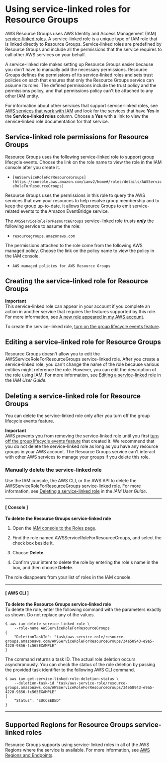 # Using service\-linked roles for Resource Groups<a name="security_iam_service-linked-roles"></a>

AWS Resource Groups uses AWS Identity and Access Management \(IAM\)[ service\-linked roles](https://docs.aws.amazon.com/IAM/latest/UserGuide/id_roles_terms-and-concepts.html#iam-term-service-linked-role)\. A service\-linked role is a unique type of IAM role that is linked directly to Resource Groups\. Service\-linked roles are predefined by Resource Groups and include all the permissions that the service requires to call other AWS services on your behalf\. 

A service\-linked role makes setting up Resource Groups easier because you don’t have to manually add the necessary permissions\. Resource Groups defines the permissions of its service\-linked roles and sets trust policies on each that ensures that only the Resource Groups service can assume its roles\. The defined permissions include the trust policy and the permissions policy, and that permissions policy can't be attached to any other IAM entity\.

For information about other services that support service\-linked roles, see [AWS services that work with IAM](https://docs.aws.amazon.com/IAM/latest/UserGuide/reference_aws-services-that-work-with-iam.html) and look for the services that have **Yes** in the **Service\-linked roles** column\. Choose a **Yes** with a link to view the service\-linked role documentation for that service\.

## Service\-linked role permissions for Resource Groups<a name="service-linked-role-permissions"></a>

Resource Groups uses the following service\-linked role to support group lifecycle events\. Choose the link on the role name to view the role in the IAM console after you create it\.
+ `[AWSServiceRoleForResourceGroups](https://console.aws.amazon.com/iamv2/home#/roles/details/AWSServiceRoleForResourceGroups)`

 Resource Groups uses the permissions in this role to query the AWS services that own your resources to help resolve group membership and to keep the group up\-to\-date\. It allows Resource Groups to emit service\-related events to the Amazon EventBridge service\.

The `AWSServiceRoleForResourceGroups` service\-linked role trusts ***only*** the following service to assume the role:
+ `resourcegroups.amazonaws.com`

The permissions attached to the role come from the following AWS managed policy\. Choose the link on the policy name to view the policy in the IAM console\.
+ `AWS managed policies for AWS Resource Groups`

## Creating the service\-linked role for Resource Groups<a name="create-service-linked-role"></a>

**Important**  
This service\-linked role can appear in your account if you complete an action in another service that requires the features supported by this role\. For more information, see [A new role appeared in my AWS account](https://docs.aws.amazon.com/IAM/latest/UserGuide/troubleshoot_roles.html#troubleshoot_roles_new-role-appeared)\.

To create the service\-linked role, [turn on the group lifecycle events feature](monitor-groups-turn-on.md)\.

## Editing a service\-linked role for Resource Groups<a name="edit-service-linked-role"></a>

Resource Groups doesn't allow you to edit the AWSServiceRoleForResourceGroups service\-linked role\. After you create a service\-linked role, you can't change the name of the role because various entities might reference the role\. However, you can edit the description of the role using IAM\. For more information, see [Editing a service\-linked role](https://docs.aws.amazon.com/IAM/latest/UserGuide/using-service-linked-roles.html#edit-service-linked-role) in the *IAM User Guide*\.

## Deleting a service\-linked role for Resource Groups<a name="delete-service-linked-role"></a>

You can delete the service\-linked role only after you turn off the group lifecycle events feature\. 

**Important**  
AWS prevents you from removing the service\-linked role until you first [turn off the group lifecycle events feature](monitor-groups-turn-off.md) that created it\.
We recommend that you do not delete the service\-linked role as long as you have any resource groups in your AWS account\. The Resource Groups service can't interact with other AWS services to manage your groups if you delete this role\.

### Manually delete the service\-linked role<a name="slr-manual-delete"></a>

Use the IAM console, the AWS CLI, or the AWS API to delete the AWSServiceRoleForResourceGroups service\-linked role\. For more information, see [Deleting a service\-linked role](https://docs.aws.amazon.com/IAM/latest/UserGuide/using-service-linked-roles.html#delete-service-linked-role) in the *IAM User Guide*\.

------
#### [ Console ]

**To delete the Resource Groups service\-linked role**

1. Open the [IAM console to the Roles page](https://console.aws.amazon.com/iam/home#/roles)\.

1. Find the role named AWSServiceRoleForResourceGroups, and select the check box beside it\.

1. Choose **Delete**\.

1. Confirm your intent to delete the role by entering the role's name in the box, and then choose **Delete**\.

The role disappears from your list of roles in the IAM console\.

------
#### [ AWS CLI ]

**To delete the Resource Groups service\-linked role**  
To delete the role, enter the following command with the parameters exactly as shown\. Do not replace any of the values\.

```
$ aws iam delete-service-linked-role \
    --role-name AWSServiceRoleForResourceGroups
{
    "DeletionTaskId": "task/aws-service-role/resource-groups.amazonaws.com/AWSServiceRoleForResourceGroups/34e58943-e9a5-4220-9856-fc565EXAMPLE"
}
```

The command returns a task ID\. The actual role deletion occurs asynchronously\. You can check the status of the role deletion by passing the provided task identifier to the following AWS CLI command\.

```
$ aws iam get-service-linked-role-deletion-status \
    --deletion-task-id "task/aws-service-role/resource-groups.amazonaws.com/AWSServiceRoleForResourceGroups/34e58943-e9a5-4220-9856-fc565EXAMPLE"
{
    "Status": "SUCCEEDED"
}
```

------

## Supported Regions for Resource Groups service\-linked roles<a name="slr-regions"></a>

Resource Groups supports using service\-linked roles in all of the AWS Regions where the service is available\. For more information, see [AWS Regions and Endpoints](https://docs.aws.amazon.com/general/latest/gr/rande.html)\.